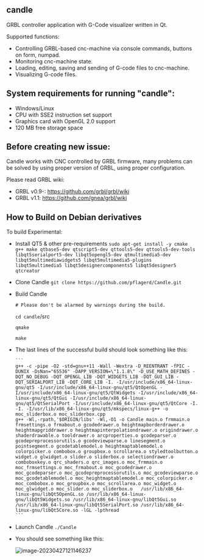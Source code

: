 candle
-----------
GRBL controller application with G-Code visualizer written in Qt.

Supported functions:
* Controlling GRBL-based cnc-machine via console commands, buttons on form, numpad.
* Monitoring cnc-machine state.
* Loading, editing, saving and sending of G-code files to cnc-machine.
* Visualizing G-code files.

System requirements for running "candle":
-------------------
* Windows/Linux
* CPU with SSE2 instruction set support
* Graphics card with OpenGL 2.0 support
* 120 MB free storage space

Before creating new issue:
------
Candle works with CNC controlled by GRBL firmware, many problems can be solved by using proper version of GRBL, using proper configuration.

Please read GRBL wiki: 
- GRBL v0.9-: https://github.com/grbl/grbl/wiki
- GRBL v1.1: https://github.com/gnea/grbl/wiki

## How to Build on Debian derivatives

To build Experimental:

- Install QT5 & other pre-requirements
  `sudo apt-get install -y cmake g++ make qtbase5-dev qtscript5-dev qttools5-dev qttools5-dev-tools libqt5serialport5-dev libqt5opengl5-dev qtmultimedia5-dev libqt5multimediawidgets5 libqt5multimedia5-plugins libqt5multimedia5 libqt5designercomponents5 libqt5designer5 qtcreator`  

- Clone Candle
  ```git clone https://github.com/pflagerd/Candle.git```

- Build Candle

  `# Please don't be alarmed by warnings during the build.`

  `cd candle`/src

  `qmake`

  `make`

* The last lines of the successful build should look something like this:

  ````
  ```
  g++ -c -pipe -O2 -std=gnu++11 -Wall -Wextra -D_REENTRANT -fPIC -DUNIX -DsNan="65536" -DAPP_VERSION=\"1.1.8\" -D_USE_MATH_DEFINES -DQT_NO_DEBUG -DQT_OPENGL_LIB -DQT_WIDGETS_LIB -DQT_GUI_LIB -DQT_SERIALPORT_LIB -DQT_CORE_LIB -I. -I/usr/include/x86_64-linux-gnu/qt5 -I/usr/include/x86_64-linux-gnu/qt5/QtOpenGL -I/usr/include/x86_64-linux-gnu/qt5/QtWidgets -I/usr/include/x86_64-linux-gnu/qt5/QtGui -I/usr/include/x86_64-linux-gnu/qt5/QtSerialPort -I/usr/include/x86_64-linux-gnu/qt5/QtCore -I. -I. -I/usr/lib/x86_64-linux-gnu/qt5/mkspecs/linux-g++ -o moc_sliderbox.o moc_sliderbox.cpp
  g++ -Wl,-rpath,'$ORIGIN/libs' -Wl,-O1 -o Candle main.o frmmain.o frmsettings.o frmabout.o gcodedrawer.o heightmapborderdrawer.o heightmapgriddrawer.o heightmapinterpolationdrawer.o origindrawer.o shaderdrawable.o tooldrawer.o arcproperties.o gcodeparser.o gcodepreprocessorutils.o gcodeviewparse.o linesegment.o pointsegment.o gcodetablemodel.o heightmaptablemodel.o colorpicker.o combobox.o groupbox.o scrollarea.o styledtoolbutton.o widget.o glwidget.o slider.o sliderbox.o selectiondrawer.o comboboxkey.o qrc_shaders.o qrc_images.o moc_frmmain.o moc_frmsettings.o moc_frmabout.o moc_gcodedrawer.o moc_gcodeparser.o moc_gcodepreprocessorutils.o moc_gcodeviewparse.o moc_gcodetablemodel.o moc_heightmaptablemodel.o moc_colorpicker.o moc_combobox.o moc_groupbox.o moc_scrollarea.o moc_widget.o moc_glwidget.o moc_slider.o moc_sliderbox.o   /usr/lib/x86_64-linux-gnu/libQt5OpenGL.so /usr/lib/x86_64-linux-gnu/libQt5Widgets.so /usr/lib/x86_64-linux-gnu/libQt5Gui.so /usr/lib/x86_64-linux-gnu/libQt5SerialPort.so /usr/lib/x86_64-linux-gnu/libQt5Core.so -lGL -lpthread 
  ```
  ````

- Launch Candle
  `./Candle`

* You should see something like this:

  ![image-20230427121146237](screenshots/image-20230427121146237.png)
